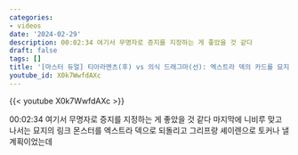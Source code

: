 ```yaml
---
categories:
- videos
date: '2024-02-29'
description: 00:02:34 여기서 무명자로 증지를 지정하는 게 좋았을 것 같다
draft: false
tags: []
title: '[마스터 듀얼] 티아라멘츠(후) vs 의식 드래그마(선): 엑스트라 덱의 카드를 묘지로 버리는 행위를 강요당한 티아라멘츠의 운명'
youtube_id: X0k7WwfdAXc
---
```



{{< youtube X0k7WwfdAXc >}}

00:02:34 여기서 무명자로 증지를 지정하는 게 좋았을 것 같다
마지막에 니비루 맞고 나서는 묘지의 링크 몬스터를 엑스트라 덱으로 되돌리고 그리프랑 셰이렌으로 토커나 낼 계획이었는데
